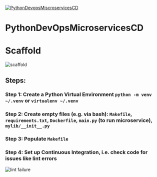 [![PythonDevopsMiscroservicesCD](https://github.com/Serafiel/PythonDevOpsMIcroservicesCD/actions/workflows/devops.yml/badge.svg)](https://github.com/Serafiel/PythonDevOpsMIcroservicesCD/actions/workflows/devops.yml)

# PythonDevOpsMicroservicesCD

# Scaffold

![scaffold](https://user-images.githubusercontent.com/47248860/213919476-5204ec8d-d8f1-4fe1-ae6e-564100e5ff88.png)

## Steps:

### Step 1: Create a Python Virtual Environment `python -m venv ~/.venv` or `virtualenv ~/.venv`

### Step 2:  Create empty files (e.g. via bash): `Makefile`, `requirements.txt`, `Dockerfile`, `main.py` (to run microservice), `mylib/__init__.py`

### Step 3: Populate `Makefile`

### Step 4: Set up Continuous Integration, i.e. check code for issues like lint errors
![lint failure](https://user-images.githubusercontent.com/47248860/213938422-5d9af99b-2abd-4959-8259-5f17906782bc.png)

